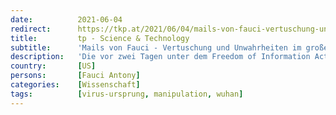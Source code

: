 ```yaml
---
date:          2021-06-04
redirect:      https://tkp.at/2021/06/04/mails-von-fauci-vertuschung-und-unwahrheiten-im-grossen-stil/
title:         tp - Science & Technology
subtitle:      'Mails von Fauci - Vertuschung und Unwahrheiten im großen Stil'
description:   'Die vor zwei Tagen unter dem Freedom of Information Act veröffentlichen E-Mails des obersten Gesundheitsmanagers und Präsidentenberaters der USA Tony Fauci haben zutage gebracht, dass er über die Herkunft des Virus aus dem Wuhan Labor Bescheid wusste. Dennoch hat er unter Eid bei einer Senatsanhörung das Gegenteil behauptet. Wem kann man noch glauben? Was kann …'
country:       [US]
persons:       [Fauci Antony]
categories:    [Wissenschaft]
tags:          [virus-ursprung, manipulation, wuhan]
---
```

